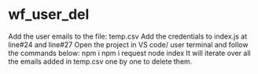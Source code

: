 # wf_user_del
Add the user emails to the file: temp.csv
Add the credentials to index.js at line#24 and line#27
Open the project in VS code/ user terminal and follow the commands below:
npm i
npm i request
node index
It will iterate over all the emails added in temp.csv one by one to delete them.
